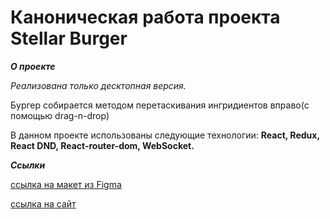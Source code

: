 # Каноническая работа проекта Stellar Burger 

***О проекте***

*Реализована только десктопная версия.*

Бургер собирается методом перетаскивания ингридиентов вправо(с помощью drag-n-drop)

В данном проекте использованы следующие технологии: **React, Redux, React DND, React-router-dom, WebSocket.**

***Ссылки***

[ссылка на макет из Figma](https://www.figma.com/file/ocw9a6hNGeAejl4F3G9fp8/React-_-Проектные-задачи-(3-месяца)_external_link?type=design&node-id=849-1002&mode=design&t=wFoZTj4hK9NqRg4O-0)


[ссылка на сайт](https://klyuch97.github.io/react-stellar-burger/)

